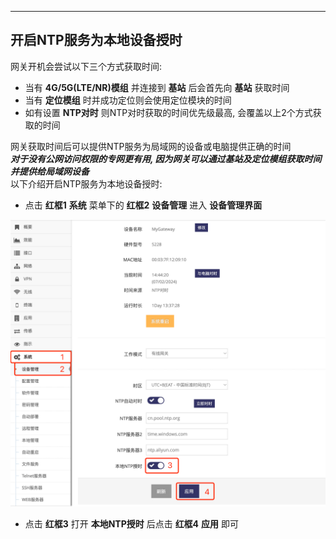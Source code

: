 ***

## 开启NTP服务为本地设备授时

网关开机会尝试以下三个方式获取时间:   
- 当有 **4G/5G(LTE/NR)模组** 并连接到 **基站** 后会首先向 **基站** 获取时间   
- 当有 **定位模组** 时并成功定位则会使用定位模块的时间   
- 如有设置 **NTP对时** 则NTP对时获取的时间优先级最高, 会覆盖以上2个方式获取的时间   

网关获取时间后可以提供NTP服务为局域网的设备或电脑提供正确的时间   
***对于没有公网访问权限的专网更有用, 因为网关可以通过基站及定位模组获取时间并提供给局域网设备***    
以下介绍开启NTP服务为本地设备授时:   

- 点击 **红框1** **系统** 菜单下的 **红框2** **设备管理** 进入 **设备管理界面**

![avatar](./ntps_cn.jpg) 

- 点击 **红框3** 打开 **本地NTP授时** 后点击 **红框4** **应用** 即可




